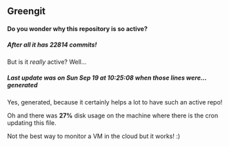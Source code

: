 ## Greengit

#### Do you wonder why this repository is so active?

##### After all it has 22814 commits!

But is it *really* active? Well...

##### Last update was on Sun Sep 19 at 10:25:08 when those lines were... generated

Yes, generated, because it certainly helps a lot to have such an active repo!

Oh and there was **27%** disk usage on the machine
where there is the cron updating this file.

Not the best way to monitor a VM in the cloud but it works! :)
